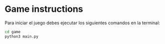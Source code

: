 # Game instructions

Para iniciar el juego debes ejecutar los siguientes comandos en la terminal:

```sh
cd game
python3 main.py
```